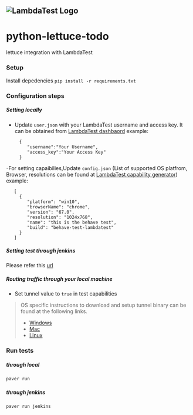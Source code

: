 ![LambdaTest Logo](https://www.lambdatest.com/static/images/logo.svg)
---

# python-lettuce-todo
lettuce integration with LambdaTest<br/>


### Setup
Install depedencies ```pip install -r requirements.txt```
### Configuration steps
##### Setting locally
- Update `user.json` with your LambdaTest username and access key. It can be obtained from [LambdaTest dashbaord](https://automation.lambdatest.com/)
example:
```
     {
        "username":"Your Username",
        "access_key":"Your Access Key"
     }
```
-For setting capaibilies,Update `config.json`  (List of supported OS platfrom, Browser, resolutions can be found at [LambdaTest capability generator](https://www.lambdatest.com/capabilities-generator/))
 example:
```
   [
     {
        "platform": "win10",
        "browserName": "chrome",
        "version": "67.0",
        "resolution": "1024x768",
        "name": "this is the behave test",
        "build": "behave-test-lambdatest"
     }
   ]
```
##### Setting test through jenkins
Please refer this [url](https://www.lambdatest.com/support/docs/display/TD/Selenium+with+Jenkins)
#####  Routing traffic through your local machine
- Set tunnel value to `true` in test capabilities
> OS specific instructions to download and setup tunnel binary can be found at the following links.
>    - [Windows](https://www.lambdatest.com/support/docs/display/TD/Local+Testing+For+Windows)
>    - [Mac](https://www.lambdatest.com/support/docs/display/TD/Local+Testing+For+MacOS)
>    - [Linux](https://www.lambdatest.com/support/docs/display/TD/Local+Testing+For+Linux)

### Run tests
##### through local
```bash
paver run 
```

##### through jenkins
```bash
paver run jenkins
```


